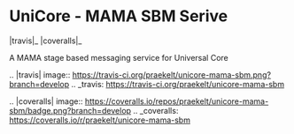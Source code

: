 UniCore - MAMA SBM Serive
=========================

|travis|_ |coveralls|_

A MAMA stage based messaging service for Universal Core

.. |travis| image:: https://travis-ci.org/praekelt/unicore-mama-sbm.png?branch=develop
.. _travis: https://travis-ci.org/praekelt/unicore-mama-sbm

.. |coveralls| image:: https://coveralls.io/repos/praekelt/unicore-mama-sbm/badge.png?branch=develop
.. _coveralls: https://coveralls.io/r/praekelt/unicore-mama-sbm

